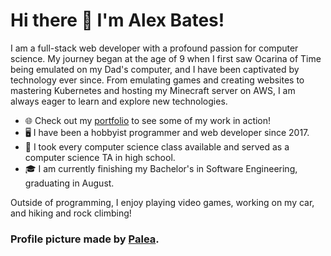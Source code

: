# Hi there 👋 I'm Alex Bates!
I am a full-stack web developer with a profound passion for computer science. My journey began at the age of 9 when I first saw Ocarina of Time being emulated on my Dad's computer, and I have been captivated by technology ever since. From emulating games and creating websites to mastering Kubernetes and hosting my Minecraft server on AWS, I am always eager to learn and explore new technologies.

- 🌐 Check out my [portfolio](https://dev.alexbates.me) to see some of my work in action!
- 🖥️ I have been a hobbyist programmer and web developer since 2017.
- 🏫 I took every computer science class available and served as a computer science TA in high school.
- 🎓 I am currently finishing my Bachelor's in Software Engineering, graduating in August.

Outside of programming, I enjoy playing video games, working on my car, and hiking and rock climbing!

### Profile picture made by [Palea](https://twitter.com/PaleaRaptor).
